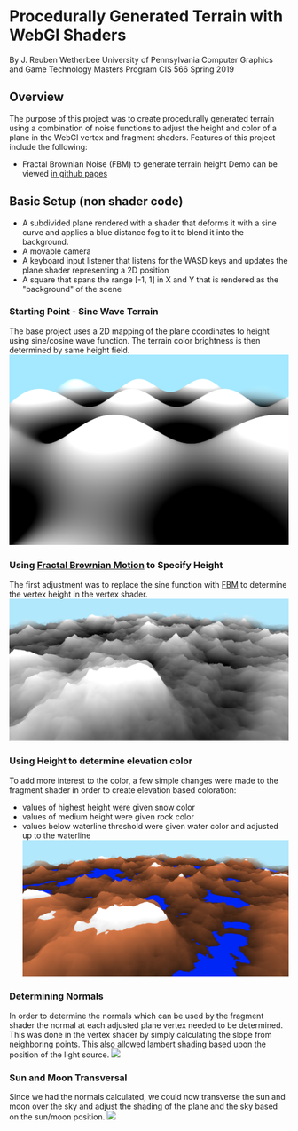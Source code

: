 # Procedurally Generated Terrain with WebGl Shaders

By J. Reuben Wetherbee
University of Pennsylvania
Computer Graphics and Game Technology Masters Program
CIS 566 Spring 2019

## Overview
The purpose of this project was to create procedurally generated terrain using a combination of noise functions to
 adjust the height and color of a plane in the WebGl vertex and fragment shaders.  Features of this project include the following:
 - Fractal Brownian Noise (FBM) to generate terrain height
Demo can be viewed [in github pages](https://jrweth.github.io/hw01-noisy-terrain/)

## Basic Setup (non shader code)
- A subdivided plane rendered with a shader that deforms it with a sine curve
and applies a blue distance fog to it to blend it into the background.
- A movable camera 
- A keyboard input listener that listens for the WASD keys
and updates the plane shader representing a 2D position
- A square that spans the range [-1, 1] in X and Y that is rendered as the
"background" of the scene

### Starting Point - Sine Wave Terrain 
The base project uses a 2D mapping of the plane coordinates to height using sine/cosine wave function.  The terrain 
color brightness is then determined by same height field. 
![](img/startScene.png)

### Using [Fractal Brownian Motion](https://en.wikipedia.org/wiki/Fractional_Brownian_motion) to Specify Height
The first adjustment was to replace the sine function with  [FBM](https://en.wikipedia.org/wiki/Fractional_Brownian_motion)
to determine the vertex height in the vertex shader.  
![](img/fbm.png)

### Using Height to determine elevation color
To add more interest to the color, a few simple changes were made to the fragment shader in
order to create elevation based coloration:
- values of highest height were given snow color
- values of medium height were given rock color
- values below waterline threshold were given water color and adjusted up to the waterline 
![](img/fbm_simple_color.png)

### Determining Normals
In order to determine the normals which can be used by the fragment shader the normal at 
each adjusted plane vertex needed to be determined.  This was done in the vertex shader by
simply calculating the slope from neighboring points.  This also allowed lambert shading 
based upon the position of the light source.
![](img/fbm_simple_color_normals.png)

### Sun and Moon Transversal
Since we had the normals calculated, we could now transverse the sun and moon over the sky and adjust the shading
of the plane and the sky based on the sun/moon position.
![](img/nighttime.png)






